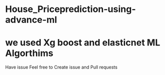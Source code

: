 # House_Priceprediction-using-advance-ml

# we used Xg boost and elasticnet ML Algorthims 

Have issue Feel free to Create issue and Pull requests 
